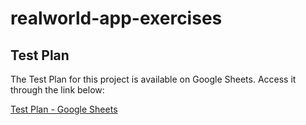 # realworld-app-exercises

## Test Plan

The Test Plan for this project is available on Google Sheets. Access it through the link below:

[Test Plan - Google Sheets](https://docs.google.com/spreadsheets/d/1gDU7xbMhii7PtfbyhHrVzSR2kK9Fn4Few-NMLNloF50/edit?usp=sharing)


